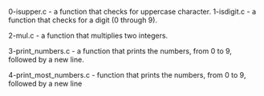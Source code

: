 0-isupper.c - a function that checks for uppercase character.
1-isdigit.c - a function that checks for a digit (0 through 9).

2-mul.c - a function that multiplies two integers.

3-print_numbers.c - a function that prints the numbers, from 0 to 9, followed by a new line.

4-print_most_numbers.c - function that prints the numbers, from 0 to 9, followed by a new line

